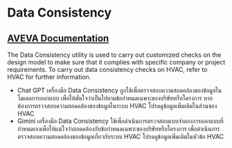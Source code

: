 # Data Consistency

## [AVEVA Documentation](https://docs.aveva.com/bundle/e3d-design/page/985254.html)

The Data Consistency utility is used to carry out customized checks on the design model to make sure that it complies with specific company or project requirements. To carry out data consistency checks on HVAC, refer to HVAC for further information.

- Chat GPT เครื่องมือ Data Consistency ถูกใช้เพื่อตรวจสอบความสอดคล้องของข้อมูลในโมเดลการออกแบบ เพื่อให้มั่นใจว่าเป็นไปตามข้อกำหนดเฉพาะของบริษัทหรือโครงการ หากต้องการตรวจสอบความสอดคล้องของข้อมูลในระบบ HVAC โปรดดูข้อมูลเพิ่มเติมในส่วนของ HVAC
- Gimini เครื่องมือ Data Consistency ใช้เพื่อดำเนินการตรวจสอบแบบจำลองการออกแบบที่กำหนดเองเพื่อให้แน่ใจว่าสอดคล้องกับข้อกำหนดเฉพาะของบริษัทหรือโครงการ เพื่อดำเนินการตรวจสอบความสอดคล้องของข้อมูลเกี่ยวกับระบบ HVAC โปรดดูข้อมูลเพิ่มเติมในหัวข้อ HVAC
